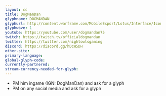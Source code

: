 ```yaml
---
layout: cc
title: DogManDan
glyphname: DOGMANDAN
glyphurl: http://content.warframe.com/MobileExport/Lotus/Interface/Icons/Player/ContentCreators/DogManDan.png
glyphwave: 1
youtube: https://youtube.com/user/dogmandan75
twitch: https://twitch.tv/officialdogmandan
twitter: https://twitter.com/nightowlsgaming
discord: https://discord.gg/hDcH5DH
other-site: 
primary-language: 
global-glyph-code: 
currently-partnered: 
stream-currency-needed-for-glyph: 
---
```

* PM him ingame (IGN: DogManDan) and ask for a glyph
* PM on any social media and ask for a glyph
